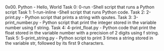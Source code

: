 0x00. Python - Hello, World
Task 0: 0-run -Shell script that runs a Python script
Task 1: 1-run-inline -Shell script that runs Python code.
Task 2: 2-print.py - Python script that prints a string with qoutes.
Task 3: 3-print_number.py - Python script that print the integer stored in the variable number using f string.
Task 4: 4-print_float.py - Python code that print the float stored in the variable number with a precision of 2 digits using f string.
Task 5: 5-print_string.py - Python script to print 3 times a string stored in the variable str, followed by its first 9 characters.
